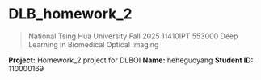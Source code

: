 # DLB_homework_2

>National Tsing Hua University
>Fall 2025 11410IPT 553000
>Deep Learning in Biomedical Optical Imaging

**Project:** Homework_2 project for DLBOI
**Name:** heheguoyang
**Student ID:** 110000169
